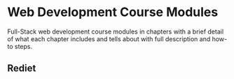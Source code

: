 # Web Development Course Modules

Full-Stack web development course modules in chapters with a brief detail of what each chapter includes and tells about with full description and how-to steps. 

## Rediet
